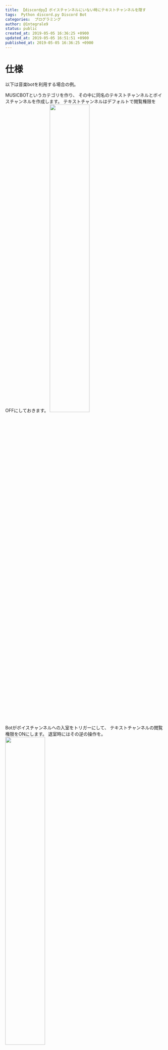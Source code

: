 ```yaml
---
title: 【discordpy】ボイスチャンネルにいない時にテキストチャンネルを隠す
tags:  Python discord.py Discord Bot
categories:  プログラミング
author: @1ntegrale9
status: public
created_at: 2019-05-05 16:36:25 +0900
updated_at: 2019-05-05 16:51:51 +0900
published_at: 2019-05-05 16:36:25 +0900
---
```

# 仕様
以下は音楽botを利用する場合の例。

MUSICBOTというカテゴリを作り、
その中に同名のテキストチャンネルとボイスチャンネルを作成します。
テキストチャンネルはデフォルトで閲覧権限をOFFにしておきます。
<img src=https://s3.qrunch.io/873df76b5f6fb02f6b6de719ed49a5aa.jpg width=50%>

Botがボイスチャンネルへの入室をトリガーにして、
テキストチャンネルの閲覧権限をONにします。
退室時にはその逆の操作を。
<img src=https://s3.qrunch.io/f191381ecd072130564f1cd25737dabf.jpg width=50%>

# ソースコード

```python
import discord
import os

client = discord.Client()
TOKEN = os.environ['DISCORD_BOT_TOKEN']
ID_CATEGORY_MUSICBOT = os.environ['DISCORD_CATEGORY_MUSICBOT']

@client.event
async def on_voice_state_update(member, before, after):
    def get_union_text_channel(channel):
        return discord.utils.get(member.guild.text_channels, name=channel.name)
    if not before.channel and after.channel and after.channel.category_id == ID_CATEGORY_MUSICBOT:
        await get_union_text_channel(after.channel).set_permissions(member, read_messages=True)
    if before.channel and not after.channel and before.channel.category_id == ID_CATEGORY_MUSICBOT:
        await get_union_text_channel(before.channel).set_permissions(member, read_messages=False)

client.run(TOKEN)
```
